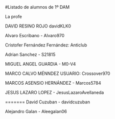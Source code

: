 #Listado de alumnos de 1º DAM

La profe


DAVID RESINO ROJO davidKLK0

Alvaro Escribano - Alvaro970

Cristofer Fernández Fernández: Anticlub

Adrian Sanchez - S21815

MIGUEL ANGEL GUARDIA - M0-V4

MARCO CALVO MÉNNDEZ USUARIO: Crossover970

MARCOS ASENSIO HERNÁNDEZ - Marcos5784

JESUS LAZARO LOPEZ - JesusLazaroAvellaneda

=======
David Cuzuban - davidcuzuban

Alejandro Galan - Aleegalan06
